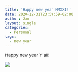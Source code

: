 ```yaml
---
title: 'Happy new year MMXXI!'
date: 2020-12-31T23:59:59+02:00
author: Jan
layout: single
categories:
  - Personal
tags:
  - new year
---
```

Happy new year Y'all!

![](/assets/images/2020/12/happy-ny.gif)
